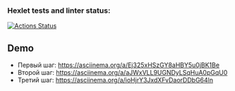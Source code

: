 ### Hexlet tests and linter status:
[![Actions Status](https://github.com/drakulavich/frontend-testing-react-project-lvl1/workflows/hexlet-check/badge.svg)](https://github.com/drakulavich/frontend-testing-react-project-lvl1/actions)

## Demo

* Первый шаг: https://asciinema.org/a/Ej325xHSzGY8aHBY5u0jBK1Be
* Второй шаг: https://asciinema.org/a/aJWxVLL9UGNDyLSqHuA0pGqU0
* Третий шаг: https://asciinema.org/a/ioHjrY3JxdXFvDaorDDbG64ln